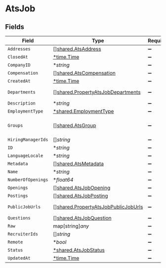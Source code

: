 # AtsJob


## Fields

| Field                                                                                             | Type                                                                                              | Required                                                                                          | Description                                                                                       |
| ------------------------------------------------------------------------------------------------- | ------------------------------------------------------------------------------------------------- | ------------------------------------------------------------------------------------------------- | ------------------------------------------------------------------------------------------------- |
| `Addresses`                                                                                       | [][shared.AtsAddress](../../../pkg/models/shared/atsaddress.md)                                   | :heavy_minus_sign:                                                                                | N/A                                                                                               |
| `ClosedAt`                                                                                        | [*time.Time](https://pkg.go.dev/time#Time)                                                        | :heavy_minus_sign:                                                                                | N/A                                                                                               |
| `CompanyID`                                                                                       | **string*                                                                                         | :heavy_minus_sign:                                                                                | N/A                                                                                               |
| `Compensation`                                                                                    | [][shared.AtsCompensation](../../../pkg/models/shared/atscompensation.md)                         | :heavy_minus_sign:                                                                                | N/A                                                                                               |
| `CreatedAt`                                                                                       | [*time.Time](https://pkg.go.dev/time#Time)                                                        | :heavy_minus_sign:                                                                                | N/A                                                                                               |
| `Departments`                                                                                     | [][shared.PropertyAtsJobDepartments](../../../pkg/models/shared/propertyatsjobdepartments.md)     | :heavy_minus_sign:                                                                                | @deprecated Use `groups` instead                                                                  |
| `Description`                                                                                     | **string*                                                                                         | :heavy_minus_sign:                                                                                | N/A                                                                                               |
| `EmploymentType`                                                                                  | [*shared.EmploymentType](../../../pkg/models/shared/employmenttype.md)                            | :heavy_minus_sign:                                                                                | N/A                                                                                               |
| `Groups`                                                                                          | [][shared.AtsGroup](../../../pkg/models/shared/atsgroup.md)                                       | :heavy_minus_sign:                                                                                | The departments/divisions/teams that this job belongs to                                          |
| `HiringManagerIds`                                                                                | []*string*                                                                                        | :heavy_minus_sign:                                                                                | N/A                                                                                               |
| `ID`                                                                                              | **string*                                                                                         | :heavy_minus_sign:                                                                                | N/A                                                                                               |
| `LanguageLocale`                                                                                  | **string*                                                                                         | :heavy_minus_sign:                                                                                | N/A                                                                                               |
| `Metadata`                                                                                        | [][shared.AtsMetadata](../../../pkg/models/shared/atsmetadata.md)                                 | :heavy_minus_sign:                                                                                | N/A                                                                                               |
| `Name`                                                                                            | **string*                                                                                         | :heavy_minus_sign:                                                                                | N/A                                                                                               |
| `NumberOfOpenings`                                                                                | **float64*                                                                                        | :heavy_minus_sign:                                                                                | N/A                                                                                               |
| `Openings`                                                                                        | [][shared.AtsJobOpening](../../../pkg/models/shared/atsjobopening.md)                             | :heavy_minus_sign:                                                                                | N/A                                                                                               |
| `Postings`                                                                                        | [][shared.AtsJobPosting](../../../pkg/models/shared/atsjobposting.md)                             | :heavy_minus_sign:                                                                                | Public job postings                                                                               |
| `PublicJobUrls`                                                                                   | [][shared.PropertyAtsJobPublicJobUrls](../../../pkg/models/shared/propertyatsjobpublicjoburls.md) | :heavy_minus_sign:                                                                                | URLs for pages containing public listings for the job                                             |
| `Questions`                                                                                       | [][shared.AtsJobQuestion](../../../pkg/models/shared/atsjobquestion.md)                           | :heavy_minus_sign:                                                                                | N/A                                                                                               |
| `Raw`                                                                                             | map[string]*any*                                                                                  | :heavy_minus_sign:                                                                                | N/A                                                                                               |
| `RecruiterIds`                                                                                    | []*string*                                                                                        | :heavy_minus_sign:                                                                                | N/A                                                                                               |
| `Remote`                                                                                          | **bool*                                                                                           | :heavy_minus_sign:                                                                                | N/A                                                                                               |
| `Status`                                                                                          | [*shared.AtsJobStatus](../../../pkg/models/shared/atsjobstatus.md)                                | :heavy_minus_sign:                                                                                | N/A                                                                                               |
| `UpdatedAt`                                                                                       | [*time.Time](https://pkg.go.dev/time#Time)                                                        | :heavy_minus_sign:                                                                                | N/A                                                                                               |